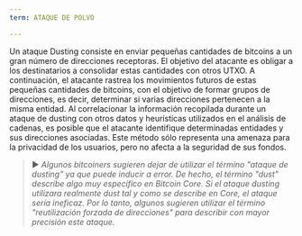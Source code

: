 ```yaml
---
term: ATAQUE DE POLVO

---
```

Un ataque Dusting consiste en enviar pequeñas cantidades de bitcoins a un gran número de direcciones receptoras. El objetivo del atacante es obligar a los destinatarios a consolidar estas cantidades con otros UTXO. A continuación, el atacante rastrea los movimientos futuros de estas pequeñas cantidades de bitcoins, con el objetivo de formar grupos de direcciones, es decir, determinar si varias direcciones pertenecen a la misma entidad. Al correlacionar la información recopilada durante un ataque de dusting con otros datos y heurísticas utilizados en el análisis de cadenas, es posible que el atacante identifique determinadas entidades y sus direcciones asociadas. Este método sólo representa una amenaza para la privacidad de los usuarios, pero no afecta a la seguridad de sus fondos.

> ► *Algunos bitcoiners sugieren dejar de utilizar el término "ataque de dusting" ya que puede inducir a error. De hecho, el término "dust" describe algo muy específico en Bitcoin Core. Si el ataque dusting utilizara realmente dust tal y como se describe en Core, el ataque sería ineficaz. Por lo tanto, algunos sugieren utilizar el término "reutilización forzada de direcciones" para describir con mayor precisión este ataque.*